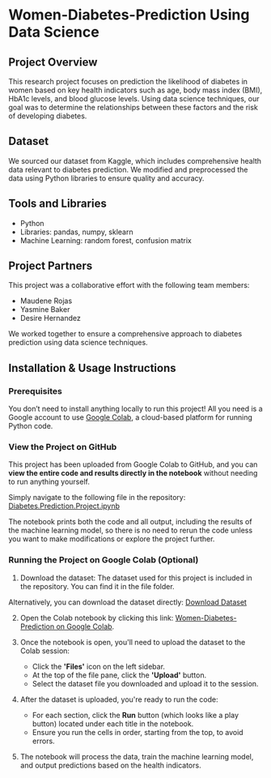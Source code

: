 # Women-Diabetes-Prediction Using Data Science
## Project Overview
This research project focuses on prediction the likelihood of diabetes in women based on key health indicators such as age, body mass index (BMI), HbA1c levels, and blood glucose levels. Using data science techniques, our goal was to determine the relationships between these factors and the risk of developing diabetes.
## Dataset
We sourced our dataset from Kaggle, which includes comprehensive health data relevant to diabetes prediction. We modified and preprocessed the data using Python libraries to ensure quality and accuracy.
## Tools and Libraries
- Python
- Libraries: pandas, numpy, sklearn
- Machine Learning: random forest, confusion matrix
## Project Partners
This project was a collaborative effort with the following team members:
- Maudene Rojas
- Yasmine Baker
- Desire Hernandez

We worked together to ensure a comprehensive approach to diabetes prediction using data science techniques.
## Installation & Usage Instructions
### Prerequisites
You don’t need to install anything locally to run this project! All you need is a Google account to use [Google Colab](https://colab.research.google.com/), a cloud-based platform for running Python code.

### View the Project on GitHub
This project has been uploaded from Google Colab to GitHub, and you can **view the entire code and results directly in the notebook** without needing to run anything yourself.

Simply navigate to the following file in the repository:
[Diabetes.Prediction.Project.ipynb](link-to-ipynb-file-in-your-repo)

The notebook prints both the code and all output, including the results of the machine learning model, so there is no need to rerun the code unless you want to make modifications or explore the project further.

### Running the Project on Google Colab (Optional)
1. Download the dataset:
The dataset used for this project is included in the repository. You can find it in the file folder.

Alternatively, you can download the dataset directly:
[Download Dataset](https://github.com/DesireHernandez/Women-Diabetes-Prediction/blob/main/diabetes_prediction_dataset.csv)

2. Open the Colab notebook by clicking this link: [Women-Diabetes-Prediction on Google Colab](https://colab.research.google.com/drive/1zratgAur0y7IpBvVDdlz_Umsl2WSmRtl?usp=sharing).

3. Once the notebook is open, you'll need to upload the dataset to the Colab session:
   - Click the **'Files'** icon on the left sidebar.
   - At the top of the file pane, click the **'Upload'** button.
   - Select the dataset file you downloaded and upload it to the session.

4. After the dataset is uploaded, you're ready to run the code:
   - For each section, click the **Run** button (which looks like a play button) located under each title in the notebook.
   - Ensure you run the cells in order, starting from the top, to avoid errors.

5. The notebook will process the data, train the machine learning model, and output predictions based on the health indicators.

